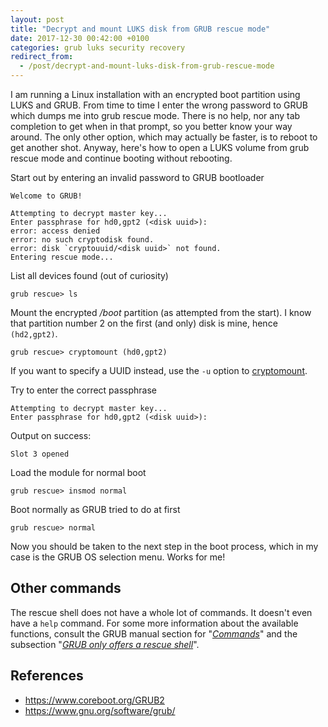 ```yaml
---
layout: post
title: "Decrypt and mount LUKS disk from GRUB rescue mode"
date: 2017-12-30 00:42:00 +0100
categories: grub luks security recovery
redirect_from:
  - /post/decrypt-and-mount-luks-disk-from-grub-rescue-mode
---
```


I am running a Linux installation with an encrypted boot partition using LUKS and GRUB. From time to time I enter the wrong password to GRUB which dumps me into grub rescue mode. There is no help, nor any tab completion to get when in that prompt, so you better know your way around. The only other option, which may actually be faster, is to reboot to get another shot. Anyway, here's how to open a LUKS volume from grub rescue mode and continue booting without rebooting.

Start out by entering an invalid password to GRUB bootloader

    Welcome to GRUB!

    Attempting to decrypt master key...
    Enter passphrase for hd0,gpt2 (<disk uuid>):
    error: access denied
    error: no such cryptodisk found.
    error: disk `cryptouuid/<disk uuid>` not found.
    Entering rescue mode...

List all devices found (out of curiosity)

    grub rescue> ls

Mount the encrypted */boot* partition (as attempted from the start). I know that partition number 2 on the first (and only) disk is mine, hence `(hd2,gpt2)`.

    grub rescue> cryptomount (hd0,gpt2)

If you want to specify a UUID instead, use the `-u` option to [cryptomount][].

Try to enter the correct passphrase

    Attempting to decrypt master key...
    Enter passphrase for hd0,gpt2 (<disk uuid>):

Output on success:

    Slot 3 opened

Load the module for normal boot

    grub rescue> insmod normal

Boot normally as GRUB tried to do at first

    grub rescue> normal

Now you should be taken to the next step in the boot process, which in my case is the GRUB OS selection menu. Works for me!

## Other commands

The rescue shell does not have a whole lot of commands. It doesn't even have a
`help` command. For some more information about the available functions, consult
the GRUB manual section for "*[Commands][1]*" and
the subsection "*[GRUB only offers a rescue shell][2]*".

## References
- <https://www.coreboot.org/GRUB2>
- <https://www.gnu.org/software/grub/>

[cryptomount]: https://www.gnu.org/software/grub/manual/grub/html_node/cryptomount.html#cryptomount
[1]: https://www.gnu.org/software/grub/manual/grub/html_node/Commands.html#Commands
[2]: https://www.gnu.org/software/grub/manual/grub/html_node/GRUB-only-offers-a-rescue-shell.html#GRUB-only-offers-a-rescue-shell
